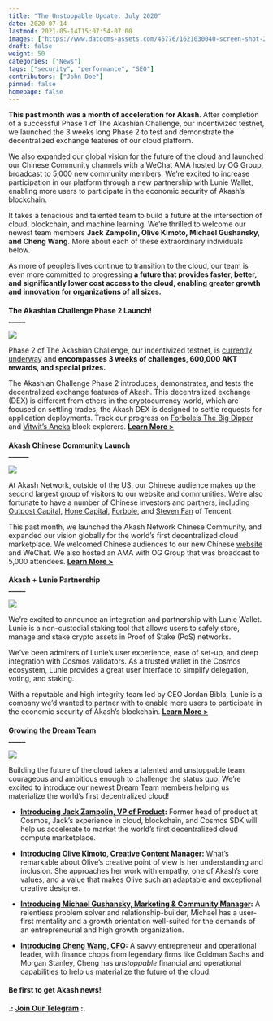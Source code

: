 ```yaml
---
title: "The Unstoppable Update: July 2020"
date: 2020-07-14
lastmod: 2021-05-14T15:07:54-07:00
images: ["https://www.datocms-assets.com/45776/1621030040-screen-shot-2021-05-14-at-6-07-17-pm.png"]
draft: false
weight: 50
categories: ["News"]
tags: ["security", "performance", "SEO"]
contributors: ["John Doe"]
pinned: false
homepage: false
---
```

**This past month was a month of acceleration for Akash**. After completion of a successful Phase 1 of The Akashian Challenge, our incentivized testnet, we launched the 3 weeks long Phase 2 to test and demonstrate the decentralized exchange features of our cloud platform. 

We also expanded our global vision for the future of the cloud and launched our Chinese Community channels with a WeChat AMA hosted by OG Group, broadcast to 5,000 new community members. We’re excited to increase participation in our platform through a new partnership with Lunie Wallet, enabling more users to participate in the economic security of Akash’s blockchain.

It takes a tenacious and talented team to build a future at the intersection of cloud, blockchain, and machine learning. We’re thrilled to welcome our newest team members **Jack Zampolin, Olive Kimoto, Michael Gushansky, and Cheng Wang**. More about each of these extraordinary individuals below.

As more of people’s lives continue to transition to the cloud, our team is even more committed to progressing **a future that provides faster, better, and significantly lower cost access to the cloud, enabling greater growth and innovation for organizations of all sizes.**

####   
**The Akashian Challenge Phase 2 Launch!**  
**\_\_\_\_\_**

![](https://www.datocms-assets.com/45776/1620923790-week2-banner-1-1024x768.png)

Phase 2 of The Akashian Challenge, our incentivized testnet, is [currently underway](https://akash.network/blog/the-akashian-challenge-phase-2-week-2-chaos-is-a-ladder/) and **encompasses 3 weeks of challenges, 600,000 AKT rewards, and special prizes.**  

The Akashian Challenge Phase 2 introduces, demonstrates, and tests the decentralized exchange features of Akash. This decentralized exchange (DEX) is different from others in the cryptocurrency world, which are focused on settling trades; the Akash DEX is designed to settle requests for application deployments. Track our progress on [Forbole’s The Big Dipper](https://testnet.akash.bigdipper.live/) and [Vitwit’s Aneka](https://akash.aneka.io/) block explorers. [**Learn More >**](https://akash.network/blog/the-akashian-challenge-phase-2-is-live/)

####   
**Akash Chinese Community Launch**  
**\_\_\_\_\_\_**

![](https://www.datocms-assets.com/45776/1620923804-chinese-banner-1024x768.png)

At Akash Network, outside of the US, our Chinese audience makes up the second largest group of visitors to our website and communities. We’re also fortunate to have a number of Chinese investors and partners, including [Outpost Capital](https://outpostvc.com/), [Hone Capital](http://honecap.com/), [Forbole](https://www.forbole.com/), and [Steven Fan](https://www.linkedin.com/in/stevenweifan/) of Tencent

This past month, we launched the Akash Network Chinese Community, and expanded our vision globally for the world’s first decentralized cloud marketplace. We welcomed Chinese audiences to our new Chinese [website](https://akash.network/about/?lang=zh-hans) and WeChat. We also hosted an AMA with OG Group that was broadcast to 5,000 attendees. [**Learn More >**](https://akash.network/blog/akash-network-launch-chinese-community/)

####   
**Akash + Lunie Partnership**  
**\_\_\_\_\_**

![](https://www.datocms-assets.com/45776/1620923813-lunie-banner-1024x768.png)

We’re excited to announce an integration and partnership with Lunie Wallet. Lunie is a non-custodial staking tool that allows users to safely store, manage and stake crypto assets in Proof of Stake (PoS) networks. 

We’ve been admirers of Lunie’s user experience, ease of set-up, and deep integration with Cosmos validators. As a trusted wallet in the Cosmos ecosystem, Lunie provides a great user interface to simplify delegation, voting, and staking.

With a reputable and high integrity team led by CEO Jordan Bibla, Lunie is a company we’d wanted to partner with to enable more users to participate in the economic security of Akash’s blockchain. [**Learn More >**](https://akash.network/blog/akash-network-announces-partnership-with-lunie-wallett/)

####   
**Growing the Dream Team**  
**\_\_\_\_\_**

![](https://www.datocms-assets.com/45776/1620923822-team-bw-1.png)

Building the future of the cloud takes a talented and unstoppable team courageous and ambitious enough to challenge the status quo. We’re excited to introduce our newest Dream Team members helping us materialize the world’s first decentralized cloud!

*   [**Introducing Jack Zampolin, VP of Product**](https://akash.network/blog/introducing-jack-zampolin/)**:** Former head of product at Cosmos, Jack’s experience in cloud, blockchain, and Cosmos SDK will help us accelerate to market the world’s first decentralized cloud compute marketplace. 
    
*   [**Introducing Olive Kimoto, Creative Content Manager**](https://akash.network/blog/announcing-olive-kimoto/)**:** What’s remarkable about Olive’s creative point of view is her understanding and inclusion. She approaches her work with empathy, one of Akash’s core values, and a value that makes Olive such an adaptable and exceptional creative designer.
    
*   [**Introducing Michael Gushansky, Marketing & Community Manager**](https://akash.network/blog/introducing-michael-gushansky/)**:** A relentless problem solver and relationship-builder, Michael has a user-first mentality and a growth orientation well-suited for the demands of an entrepreneurial and high growth organization. 
    
*   [**Introducing Cheng Wang, CFO**](https://akash.network/blog/introducing-cheng-wang/)**:** A savvy entrepreneur and operational leader, with finance chops from legendary firms like Goldman Sachs and Morgan Stanley, Cheng has _unstoppable_ financial and operational capabilities to help us materialize the future of the cloud.
    

#### **Be first to get Akash news!**  
**.:** [**Join Our Telegram**](https://t.me/AkashNW) **:.**